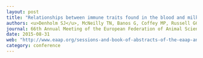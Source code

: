 ```yaml
---
layout: post
title: "Relationships between immune traits found in the blood and milk of Holstein-Friesian dairy cows"
authors: <u>Denholm SJ</u>, McNeilly TN, Banos G, Coffey MP, Russell GC, bagnall A, Mitchell MC, Wall E
journal: 66th Annual Meeting of the European Federation of Animal Science (EAAP). 31th Aug - 4nd Sept 2015, Warsaw, Poland
date: 2015-08-31
web: "http://www.eaap.org/sessions-and-book-of-abstracts-of-the-eaap-annual-meeting-varsaw-2015/session-29-genetics-commission-early-career-scientist-competition-part-1"
category: conference
---
```

